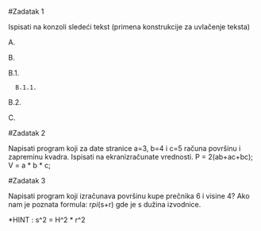 #Zadatak 1

Ispisati na konzoli sledeći tekst (primena konstrukcije za uvlačenje teksta)

A. 

B. 

  B.1. 
  
      B.1.1. 
      
  B.2. 
  
C.

#Zadatak 2

  Napisati program koji za date stranice a=3, b=4 i c=5 računa površinu i zapreminu kvadra. 
  Ispisati na ekranizračunate vrednosti. P = 2(ab+ac+bc); V = a * b * c;

#Zadatak 3

Napisati program koji izračunava površinu kupe prečnika 6 i visine 4? Ako nam je poznata formula:
 r*pi*(s+r) gde je s dužina izvodnice.
 
*HINT : s^2 = H^2 * r^2
